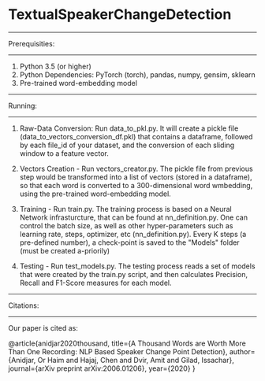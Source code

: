 # TextualSpeakerChangeDetection

*************************************
Prerequisities:
*************************************
1. Python 3.5 (or higher)
2. Python Dependencies: PyTorch (torch), pandas, numpy, gensim, sklearn
3. Pre-trained word-embedding model

*************************************
Running:
*************************************
1. Raw-Data Conversion: Run data_to_pkl.py. 
It will create a pickle file (data_to_vectors_conversion_df.pkl) that contains a dataframe, 
followed by each file_id of your dataset, and the conversion of each sliding window to a feature vector.

2. Vectors Creation - Run vectors_creator.py.
The pickle file from previous step would be transformed into a list of vectors (stored in a dataframe),
so that each word is converted to a 300-dimensional word wmbedding, using the pre-trained word-embedding model.

3. Training - Run train.py.
The training process is based on a Neural Network infrasturcture, that can be found at nn_definition.py.
One can control the batch size, as well as other hyper-parameters such as learning rate, steps, optimizer, etc (nn_definition.py).
Every K steps (a pre-defined number), a check-point is saved to the "Models" folder (must be created a-priorily)

4. Testing - Run test_models.py.
The testing process reads a set of models that were created by the train.py script, 
and then calculates Precision, Recall and F1-Score measures for each model. 


*************************************
Citations:
*************************************
Our paper is cited as:

@article{anidjar2020thousand,
        title={A Thousand Words are Worth More Than One Recording: NLP Based Speaker Change Point Detection},
        author={Anidjar, Or Haim and Hajaj, Chen and Dvir, Amit and Gilad, Issachar},
        journal={arXiv preprint arXiv:2006.01206},
        year={2020}
}
